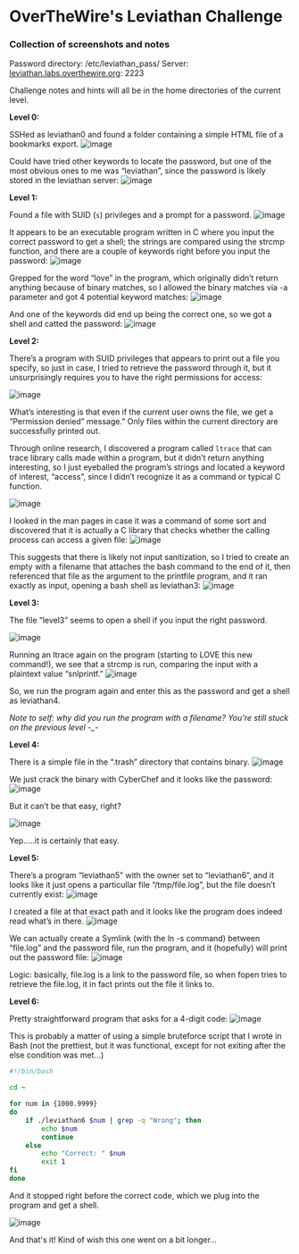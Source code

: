 # OverTheWire's Leviathan Challenge

### Collection of screenshots and notes

Password directory: /etc/leviathan_pass/
Server: [leviathan.labs.overthewire.org](http://leviathan.labs.overthewire.org): 2223

Challenge notes and hints will all be in the home directories of the current level.

**Level 0:**

SSHed as leviathan0 and found a folder containing a simple HTML file of a bookmarks export.
![image](https://github.com/user-attachments/assets/68d57112-5437-4c14-a292-38c7f0e75fc4)

Could have tried other keywords to locate the password, but one of the most obvious ones to me was “leviathan”, since the password is likely stored in the leviathan server:
![image](https://github.com/user-attachments/assets/ea51cd27-8347-46a8-b728-8393d2665c53)

**Level 1:** 

Found a file with SUID (`s`) privileges and a prompt for a password.
![image](https://github.com/user-attachments/assets/f9abc6e2-8877-4b14-b6fb-7a7f37557352)

It appears to be an executable program written in C where you input the correct password to get a shell; the strings are compared using the strcmp function, and there are a couple of keywords right before you input the password:
![image](https://github.com/user-attachments/assets/70e867f2-26c9-4b1a-b399-6163063479a9)

Grepped for the word “love” in the program, which originally didn’t return anything because of binary matches, so I allowed the binary matches via -a parameter and got 4 potential keyword matches:
![image](https://github.com/user-attachments/assets/f7cc9517-611e-4015-a1dc-8a1fb672f0c7)

And one of the keywords did end up being the correct one, so we got a shell and catted the password:
![image](https://github.com/user-attachments/assets/97f04acc-572a-49b2-8fe2-9072931ac99d)


**Level 2:** 

There’s a program with SUID privileges that appears to print out a file you specify, so just in case, I tried to retrieve the password through it, but it unsurprisingly requires you to have the right permissions for access:

![image](https://github.com/user-attachments/assets/cd7361b6-bc7e-4cc1-90b0-6fd933fad276)

What’s interesting is that even if the current user owns the file, we get a “Permission denied” message.” Only files within the current directory are successfully printed out.

Through online research, I discovered a program called `ltrace` that can trace library calls made within a program, but it didn’t return anything interesting, so I just eyeballed the program’s strings and located a keyword of interest, “access”, since I didn’t recognize it as a command or typical C function.

![image](https://github.com/user-attachments/assets/faa7506d-2cfd-41c5-969f-67c83ef99024)

I looked in the man pages in case it was a command of some sort and discovered that it is actually a C library that checks whether the calling process can access a given file:
![image](https://github.com/user-attachments/assets/0940618f-6692-4a26-a99b-b07328bdfc8d)

This suggests that there is likely not input sanitization, so I tried to create an empty with a filename that attaches the bash command to the end of it, then referenced that file as the argument to the printfile program, and it ran exactly as input, opening a bash shell as leviathan3:
![image](https://github.com/user-attachments/assets/93f93cbb-4955-4f4d-a791-98c9a2cde2f0)


**Level 3:** 

The file “level3” seems to open a shell if you input the right password.

![image](https://github.com/user-attachments/assets/232750e0-652b-4954-88ea-589337c5ca55)

Running an ltrace again on the program (starting to LOVE this new command!), we see that a strcmp is run, comparing the input with a plaintext value “snlprintf.”
![image](https://github.com/user-attachments/assets/0f418b8c-49a9-45dd-94dc-3d2bb23d93d4)

So, we run the program again and enter this as the password and get a shell as leviathan4.

*Note to self: why did you run the program with a filename? You’re still stuck on the previous level -_-*


**Level 4:**

There is a simple file in the “.trash” directory that contains binary.
![image](https://github.com/user-attachments/assets/c8665287-0feb-4a06-a251-73c0bcf3db41)

We just crack the binary with CyberChef and it looks like the password:
![image](https://github.com/user-attachments/assets/b3a970e9-0a6f-4d21-a322-a80c01bff9bc)

 But it can’t be that easy, right?
 
![image](https://github.com/user-attachments/assets/cf3da40f-f210-4da4-9c3f-8ba631cfb75a)

Yep…..it is certainly that easy.

**Level 5:**

There’s a program “leviathan5” with the owner set to “leviathan6”, and it looks like it just opens a particullar file “/tmp/file.log”, but the file doesn’t currently exist:
![image](https://github.com/user-attachments/assets/2a0b9094-fcce-445e-9442-ee0950d1828e)

I created a file at that exact path and it looks like the program does indeed read what’s in there.
![image](https://github.com/user-attachments/assets/ffc0f24d-b2c2-4a6c-8f3a-fe29bde08fdd)

We can actually create a Symlink (with the ln -s command) between “file.log” and the password file, run the program, and it (hopefully) will print out the password file:
![image](https://github.com/user-attachments/assets/b0069fe2-7806-4efe-ac09-ac811d8d83ce)

Logic: basically, file.log is a link to the password file, so when fopen tries to retrieve the file.log, it in fact prints out the file it links to.


**Level 6:**

Pretty straightforward program that asks for a 4-digit code:
![image](https://github.com/user-attachments/assets/948701b3-2ecc-46dd-8c37-591f1ba9235b)

This is probably a matter of using a simple bruteforce script that I wrote in Bash (not the prettiest, but it was functional, except for not exiting after the else condition was met…)

```bash
#!/bin/bash

cd ~

for num in {1000.9999}
do
	if ./leviathan6 $num | grep -q "Wrong"; then
		echo $num
		continue
	else
		echo "Correct: " $num
		exit 1
fi
done
```

And it stopped right before the correct code, which we plug into the program and get a shell.

![image](https://github.com/user-attachments/assets/2d2b7fa9-99dc-4e24-8b55-77965db754a6)


And that's it! Kind of wish this one went on a bit longer...

